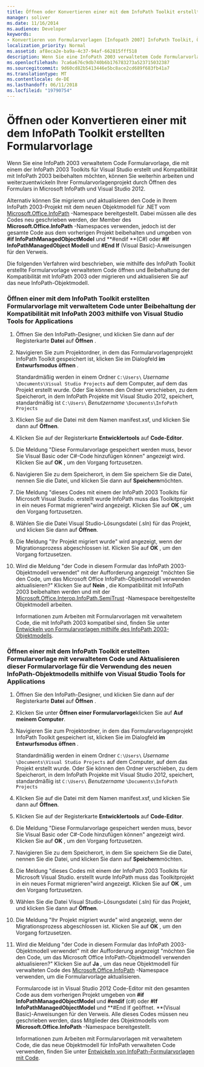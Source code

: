 ```yaml
---
title: Öffnen oder Konvertieren einer mit dem InfoPath Toolkit erstellten Formularvorlage
manager: soliver
ms.date: 11/16/2014
ms.audience: Developer
keywords:
- Konvertieren von Formularvorlagen [Infopath 2007] InfoPath Toolkit, Öffnen von Formularvorlagen von Formularvorlagen [InfoPath 2007], öffnen, InfoPath 2007, Konvertieren von Formularvorlagen für InfoPath Toolkit, Öffnen von Formularvorlagen [InfoPath 2007], [InfoPath-Formularvorlagen 2007], verwalteten konvertieren in Konvertieren von Skript [InfoPath 2007], code
localization_priority: Normal
ms.assetid: af8eca2e-ba9a-4c37-94af-662815fff518
description: Wenn Sie eine InfoPath 2003 verwaltetem Code Formularvorlage, die mit einem der InfoPath 2003 Toolkits für Visual Studio erstellt und Kompatibilität mit InfoPath 2003 beibehalten möchten, können Sie weiterhin arbeiten und weiterzuentwickeln Ihrer Formularvorlagenprojekt durch Öffnen des Formulars in Microsoft InfoPath und Visual Studio 2012.
ms.openlocfilehash: 7ca6a676c9db740b6b176783273a523715032387
ms.sourcegitcommit: 9d60cd82b5413446e5bc8ace2cd689f683fb41a7
ms.translationtype: MT
ms.contentlocale: de-DE
ms.lasthandoff: 06/11/2018
ms.locfileid: "19790754"
---
```

# <a name="open-or-convert-a-form-template-created-with-the-infopath-toolkit"></a>Öffnen oder Konvertieren einer mit dem InfoPath Toolkit erstellten Formularvorlage

Wenn Sie eine InfoPath 2003 verwaltetem Code Formularvorlage, die mit einem der InfoPath 2003 Toolkits für Visual Studio erstellt und Kompatibilität mit InfoPath 2003 beibehalten möchten, können Sie weiterhin arbeiten und weiterzuentwickeln Ihrer Formularvorlagenprojekt durch Öffnen des Formulars in Microsoft InfoPath und Visual Studio 2012.
  
Alternativ können Sie migrieren und aktualisieren den Code in Ihrem InfoPath 2003-Projekt mit dem neuen Objektmodell für .NET vom [Microsoft.Office.InfoPath](https://msdn.microsoft.com/library/Microsoft.Office.InfoPath.aspx) -Namespace bereitgestellt. Dabei müssen alle des Codes neu geschrieben werden, der Member des **Microsoft.Office.InfoPath** -Namespaces verwenden, jedoch ist der gesamte Code aus dem vorherigen Projekt beibehalten und umgeben von **#if InfoPathManagedObjectModel** und **#endif **(C#) oder **#If InfoPathManagedObject Modell** und **#End If** (Visual Basic)-Anweisungen für den Verweis. 
  
Die folgenden Verfahren wird beschrieben, wie mithilfe des InfoPath Toolkit erstellte Formularvorlage verwaltetem Code öffnen und Beibehaltung der Kompatibilität mit InfoPath 2003 oder migrieren und aktualisieren Sie auf das neue InfoPath-Objektmodell. 
  
### <a name="open-a-managed-code-form-template-created-with-the-infopath-toolkit-and-maintain-compatibility-with-infopath-2003-using-visual-studio-tools-for-applications"></a>Öffnen einer mit dem InfoPath Toolkit erstellten Formularvorlage mit verwaltetem Code unter Beibehaltung der Kompatibilität mit InfoPath 2003 mithilfe von Visual Studio Tools for Applications

1. Öffnen Sie den InfoPath-Designer, und klicken Sie dann auf der Registerkarte **Datei** auf **Öffnen** . 
    
2. Navigieren Sie zum Projektordner, in dem das Formularvorlagenprojekt InfoPath Toolkit gespeichert ist, klicken Sie im Dialogfeld **im Entwurfsmodus öffnen** . 
    
    Standardmäßig werden in einem Ordner `C:\Users\` *Username* `\Documents\Visual Studio Projects` auf dem Computer, auf dem das Projekt erstellt wurde.   Oder Sie können den Ordner verschieben, zu dem Speicherort, in dem InfoPath Projekte mit Visual Studio 2012, speichert, standardmäßig ist `C:\Users\` *Benutzername*  `\Documents\InfoPath Projects`
    
3. Klicken Sie auf die Datei mit dem Namen manifest.xsf, und klicken Sie dann auf **Öffnen**.
    
4. Klicken Sie auf der Registerkarte **Entwicklertools** auf **Code-Editor**.
    
5. Die Meldung "Diese Formularvorlage gespeichert werden muss, bevor Sie Visual Basic oder C#-Code hinzufügen können" angezeigt wird. Klicken Sie auf **OK** , um den Vorgang fortzusetzen. 
    
6. Navigieren Sie zu dem Speicherort, in dem Sie speichern Sie die Datei, nennen Sie die Datei, und klicken Sie dann auf **Speichern**möchten.
    
7. Die Meldung "dieses Codes mit einem der InfoPath 2003 Toolkits für Microsoft Visual Studio. erstellt wurde InfoPath muss das Toolkitprojekt in ein neues Format migrieren"wird angezeigt. Klicken Sie auf **OK** , um den Vorgang fortzusetzen. 
    
8. Wählen Sie die Datei Visual Studio-Lösungsdatei (.sln) für das Projekt, und klicken Sie dann auf **Öffnen**.
    
9. Die Meldung "Ihr Projekt migriert wurde" wird angezeigt, wenn der Migrationsprozess abgeschlossen ist. Klicken Sie auf **OK** , um den Vorgang fortzusetzen. 
    
10. Wird die Meldung "der Code in diesem Formular das InfoPath 2003-Objektmodell verwendet" mit der Aufforderung angezeigt "möchten Sie den Code, um das Microsoft Office InfoPath-Objektmodell verwenden aktualisieren?" Klicken Sie auf **Nein** , die Kompatibilität mit InfoPath 2003 beibehalten werden und mit der [Microsoft.Office.Interop.InfoPath.SemiTrust](https://msdn.microsoft.com/library/Microsoft.Office.Interop.InfoPath.SemiTrust.aspx) -Namespace bereitgestellte Objektmodell arbeiten. 
    
    Informationen zum Arbeiten mit Formularvorlagen mit verwaltetem Code, die mit InfoPath 2003 kompatibel sind, finden Sie unter [Entwickeln von Formularvorlagen mithilfe des InfoPath 2003-Objektmodells](developing-form-templates-using-the-infopath-2003-object-model.md).
    
### <a name="open-a-managed-code-form-template-created-with-the-infopath-toolkit-and-upgrade-it-to-use-the-new-infopath-object-model-using-visual-studio-tools-for-applications"></a>Öffnen einer mit dem InfoPath Toolkit erstellten Formularvorlage mit verwaltetem Code und Aktualisieren dieser Formularvorlage für die Verwendung des neuen InfoPath-Objektmodells mithilfe von Visual Studio Tools for Applications

1. Öffnen Sie den InfoPath-Designer, und klicken Sie dann auf der Registerkarte **Datei** auf **Öffnen** . 
    
2. Klicken Sie unter **Öffnen einer Formularvorlage**klicken Sie auf **Auf meinem Computer**.
    
3. Navigieren Sie zum Projektordner, in dem das Formularvorlagenprojekt InfoPath Toolkit gespeichert ist, klicken Sie im Dialogfeld **im Entwurfsmodus öffnen** . 
    
    Standardmäßig werden in einem Ordner `C:\Users\` *Username* `\Documents\Visual Studio Projects` auf dem Computer, auf dem das Projekt erstellt wurde.   Oder Sie können den Ordner verschieben, zu dem Speicherort, in dem InfoPath Projekte mit Visual Studio 2012, speichert, standardmäßig ist `C:\Users\` *Benutzername*  `\Documents\InfoPath Projects`
    
4. Klicken Sie auf die Datei mit dem Namen manifest.xsf, und klicken Sie dann auf **Öffnen**.
    
5. Klicken Sie auf der Registerkarte **Entwicklertools** auf **Code-Editor**.
    
6. Die Meldung "Diese Formularvorlage gespeichert werden muss, bevor Sie Visual Basic oder C#-Code hinzufügen können" angezeigt wird. Klicken Sie auf **OK** , um den Vorgang fortzusetzen. 
    
7. Navigieren Sie zu dem Speicherort, in dem Sie speichern Sie die Datei, nennen Sie die Datei, und klicken Sie dann auf **Speichern**möchten.
    
8. Die Meldung "dieses Codes mit einem der InfoPath 2003 Toolkits für Microsoft Visual Studio. erstellt wurde InfoPath muss das Toolkitprojekt in ein neues Format migrieren"wird angezeigt. Klicken Sie auf **OK** , um den Vorgang fortzusetzen. 
    
9. Wählen Sie die Datei Visual Studio-Lösungsdatei (.sln) für das Projekt, und klicken Sie dann auf **Öffnen**.
    
10. Die Meldung "Ihr Projekt migriert wurde" wird angezeigt, wenn der Migrationsprozess abgeschlossen ist. Klicken Sie auf **OK** , um den Vorgang fortzusetzen. 
    
11. Wird die Meldung "der Code in diesem Formular das InfoPath 2003-Objektmodell verwendet" mit der Aufforderung angezeigt "möchten Sie den Code, um das Microsoft Office InfoPath-Objektmodell verwenden aktualisieren?" Klicken Sie auf **Ja** , um das neue Objektmodell für verwalteten Code des [Microsoft.Office.InfoPath](https://msdn.microsoft.com/library/Microsoft.Office.InfoPath.aspx) -Namespace verwenden, um die Formularvorlage aktualisieren. 
    
    Formularcode ist in Visual Studio 2012 Code-Editor mit den gesamten Code aus dem vorherigen Projekt umgeben von **#if** **InfoPathManagedObjectModel** und **#endif** (c#) oder **#If InfoPathManagedObjectModel** und **#End If geöffnet. **(Visual Basic)-Anweisungen für den Verweis. Alle dieses Codes müssen neu geschrieben werden, dass Mitglieder des Objektmodells vom **Microsoft.Office.InfoPath** -Namespace bereitgestellt. 
    
    Informationen zum Arbeiten mit Formularvorlagen mit verwaltetem Code, die das neue Objektmodell für InfoPath verwalteten Code verwenden, finden Sie unter [Entwickeln von InfoPath-Formularvorlagen mit Code](developing-infopath-form-templates-with-code.md).
    

